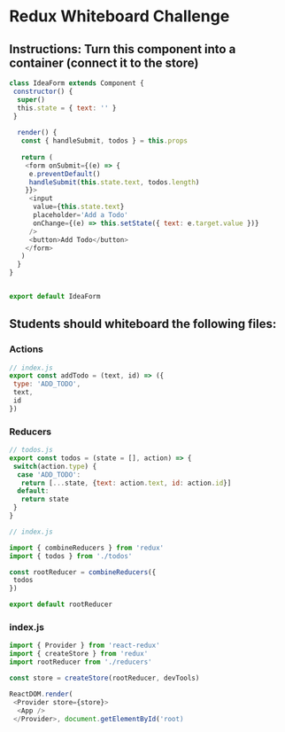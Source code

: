 # Redux Whiteboard Challenge

## Instructions: Turn this component into a container (connect it to the store)

```js
class IdeaForm extends Component {
 constructor() {
  super()
  this.state = { text: '' }
 }
  
  render() {
   const { handleSubmit, todos } = this.props
   
   return (
    <form onSubmit={(e) => {
     e.preventDefault()
     handleSubmit(this.state.text, todos.length)
    }}>
     <input 
      value={this.state.text}
      placeholder='Add a Todo'
      onChange={(e) => this.setState({ text: e.target.value })}
     />
     <button>Add Todo</button>
    </form>
   ) 
  }
}


export default IdeaForm
```

## Students should whiteboard the following files:

### Actions

```js
// index.js
export const addTodo = (text, id) => ({
 type: 'ADD_TODO',
 text,
 id
})
```

### Reducers

```js
// todos.js
export const todos = (state = [], action) => {
 switch(action.type) {
  case 'ADD_TODO':
   return [...state, {text: action.text, id: action.id}]
  default:
   return state
 }
}
```

```js
// index.js

import { combineReducers } from 'redux'
import { todos } from './todos'

const rootReducer = combineReducers({
 todos
})

export default rootReducer
```

### index.js

```js
import { Provider } from 'react-redux'
import { createStore } from 'redux'
import rootReducer from './reducers'

const store = createStore(rootReducer, devTools)

ReactDOM.render(
 <Provider store={store}>
  <App />
 </Provider>, document.getElementById('root)
```
